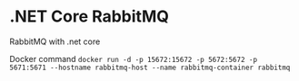 # .NET Core RabbitMQ
RabbitMQ with .net core 

Docker command ` docker run -d -p 15672:15672 -p 5672:5672 -p 5671:5671 --hostname rabbitmq-host --name rabbitmq-container rabbitmq  `
